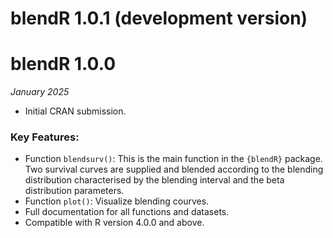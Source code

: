 # blendR 1.0.1 (development version)


# blendR 1.0.0

_January 2025_

* Initial CRAN submission.

### Key Features:
- Function `blendsurv()`: This is the main function in the `{blendR}` package.
Two survival curves are supplied and blended according to the blending distribution characterised by the blending interval and the beta distribution parameters.
- Function `plot()`: Visualize blending courves.
- Full documentation for all functions and datasets.
- Compatible with R version 4.0.0 and above.
